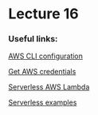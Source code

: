 # Lecture 16



### Useful links:
[AWS CLI configuration](https://docs.aws.amazon.com/cli/latest/userguide/cli-configure-files.html)

[Get AWS credentials](https://docs.aws.amazon.com/powershell/latest/userguide/pstools-appendix-sign-up.html)

[Serverless AWS Lambda](https://www.serverless.com/framework/docs/providers/aws/guide/functions)

[Serverless examples](https://github.com/serverless/examples)



